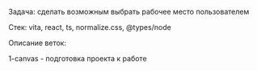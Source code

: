 Задача: сделать возможным выбрать рабочее место пользователем

Стек: vita, react, ts, normalize.css, @types/node

Описание веток:

1-canvas - подготовка проекта к работе